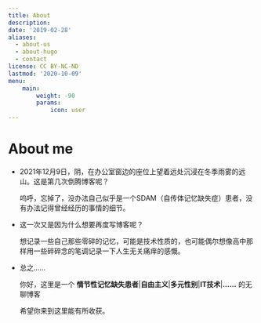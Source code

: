 ```yaml
---
title: About
description:
date: '2019-02-28'
aliases:
  - about-us
  - about-hugo
  - contact
license: CC BY-NC-ND
lastmod: '2020-10-09'
menu:
    main: 
        weight: -90
        params:
            icon: user
---
```

# About me

* 2021年12月9日，阴，在办公室窗边的座位上望着远处沉浸在冬季雨雾的远山。这是第几次倒腾博客呢？

    呜呼，忘掉了，没办法自己似乎是一个SDAM（自传体记忆缺失症）患者，没有办法记得曾经经历的事情的细节。

* 这一次又是因为什么想要再度写博客呢？
    
    想记录一些自己那些零碎的记忆，可能是技术性质的，也可能偶尔想像高中那样用一些碎碎念的笔调记录一下人生无关痛痒的感慨。

* 总之......
    
    你好，这里是一个 **情节性记忆缺失患者**|**自由主义**|**多元性别**|**IT技术**|**......** 的无聊博客

    希望你来到这里能有所收获。
